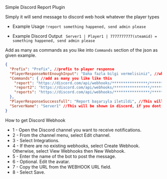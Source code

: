 Simple Discord Report Plugin

Simply it will send message to discord web hook whatever the player types

- Example Usage
```!report something happened, send admin please```

- Example Discord Output
``` Server1 | Player1 | 7777777777(steamid) =  something happened, send admin please```


Add as many as commands as you like into ```Commands``` section of the json as given example. 



```json
{
  "Prefix": "Prefix", //prefix to player response
  "PlayerResponseNotEnoughInput": "Daha fazla bilgi vermelisiniz", //when player input is not enough like when player only types !report
  "Commands": { //add as many you like like this
    "report": "https://discord.com/api/webhooks/****************/*************************",
    "report2": "https://discord.com/api/webhooks/****************/*************************",
    "reports": "https://discord.com/api/webhooks/****************/*************************"
  },
  "PlayerResponseSuccessfull": "Report başarıyla iletildi", //This will be shown to player
  "ServerName": "Server1" //This will be shown in discord, if you dont want to see just remove it like "ServerName": "" or completly remove the property
}
```

How to get Discord Webhook

* 1 - Open the Discord channel you want to receive notifications.
* 2 - From the channel menu, select Edit channel.
* 3 - Select Integrations.
* 4 - If there are no existing webhooks, select Create Webhook. Otherwise, select View Webhooks then New Webhook.
* 5 - Enter the name of the bot to post the message.
* 6 - Optional. Edit the avatar.
* 7 - Copy the URL from the WEBHOOK URL field.
* 8 - Select Save.

